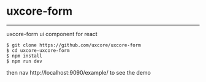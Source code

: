 # uxcore-form
---

uxcore-form ui component for react


``` how to run
$ git clone https://github.com/uxcore/uxcore-form
$ cd uxcore-uxcore-form
$ npm install
$ npm run dev
```

then nav http://localhost:9090/example/ to see the demo

